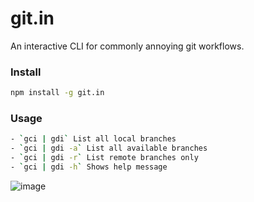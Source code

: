 # git.in

An interactive CLI for commonly annoying git workflows.

### Install

```bash
npm install -g git.in
```

### Usage

```bash
- `gci | gdi` List all local branches
- `gci | gdi -a` List all available branches
- `gci | gdi -r` List remote branches only
- `gci | gdi -h` Shows help message
```

![image](https://user-images.githubusercontent.com/1926029/56238297-11153f00-6086-11e9-93b7-fe22800e0056.png)

